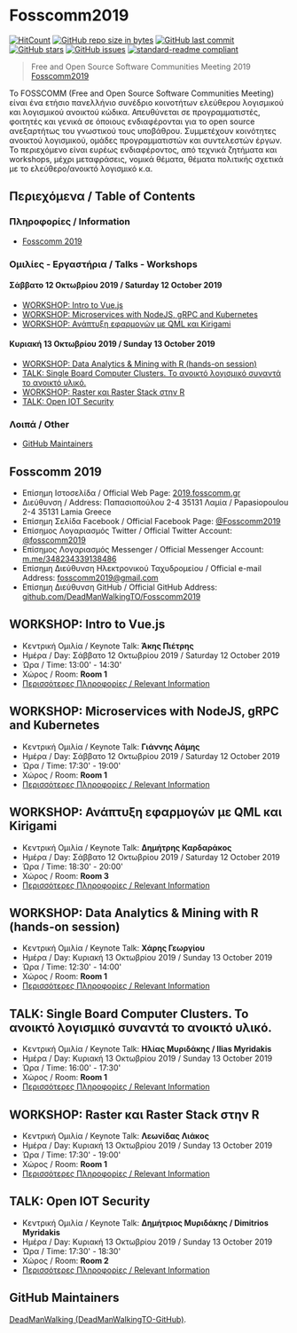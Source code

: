 # Fosscomm2019
[![HitCount](http://hits.dwyl.io/DeadManWalkingTO/Fosscomm2019.svg)](../../)
[![GitHub repo size in bytes](https://img.shields.io/github/repo-size/DeadManWalkingTO/Fosscomm2019.svg)](../../)
[![GitHub last commit](https://img.shields.io/github/last-commit/DeadManWalkingTO/Fosscomm2019.svg)](../../)
[![GitHub stars](https://img.shields.io/github/stars/DeadManWalkingTO/Fosscomm2019.svg)](../../stargazers)
[![GitHub issues](https://img.shields.io/github/issues/DeadManWalkingTO/Fosscomm2019.svg)](../../issues)
[![standard-readme compliant](https://img.shields.io/badge/readme%20style-standard-brightgreen.svg)](./README.md)

>Free and Open Source Software Communities Meeting 2019 [Fosscomm2019](https://2019.fosscomm.gr/)

Το FOSSCOMM (Free and Open Source Software Communities Meeting) είναι ένα ετήσιο πανελλήνιο συνέδριο κοινοτήτων ελεύθερου λογισμικού και λογισμικού ανοικτού κώδικα. Απευθύνεται σε προγραμματιστές, φοιτητές και γενικά σε όποιους ενδιαφέρονται για το open source ανεξαρτήτως του γνωστικού τους υποβάθρου. Συμμετέχουν κοινότητες ανοικτού λογισμικού, ομάδες προγραμματιστών και συντελεστών έργων. Το περιεχόμενο είναι ευρέως ενδιαφέροντος, από τεχνικά ζητήματα και workshops, μέχρι μεταφράσεις, νομικά θέματα, θέματα πολιτικής σχετικά με το ελεύθερο/ανοικτό λογισμικό κ.α.

## Περιεχόμενα / Table of Contents
### Πληροφορίες / Information
- [Fosscomm 2019](#fosscomm-2019)
### Ομιλίες - Εργαστήρια / Talks - Workshops
#### Σάββατο 12 Οκτωβρίου 2019 / Saturday 12 October 2019
- [WORKSHOP: Intro to Vue.js](#workshop-intro-to-vuejs)
- [WORKSHOP: Microservices with NodeJS, gRPC and Kubernetes](#workshop-microservices-with-nodejs-grpc-and-kubernetes)
- [WORKSHOP: Ανάπτυξη εφαρμογών με QML και Kirigami](#workshop-ανάπτυξη-εφαρμογών-με-qml-και-kirigami)
#### Κυριακή 13 Οκτωβρίου 2019 / Sunday 13 October 2019
- [WORKSHOP: Data Analytics & Mining with R (hands-on session)](#workshop-data-analytics--mining-with-r-hands-on-session)
- [TALK: Single Board Computer Clusters. Το ανοικτό λογισμικό συναντά το ανοικτό υλικό.](#talk-single-board-computer-clusters-το-ανοικτό-λογισμικό-συναντά-το-ανοικτό-υλικό)
- [WORKSHOP: Raster και Raster Stack στην R](#workshop-raster-και-raster-stack-στην-r)
- [TALK: Open IOT Security](#talk-open-iot-security)
### Λοιπά / Other
- [GitHub Maintainers](#github-maintainers)

## Fosscomm 2019
- Επίσημη Iστοσελίδα / Official Web Page: [2019.fosscomm.gr](https://2019.fosscomm.gr/)
- Διεύθυνση / Address: Παπασιοπούλου 2-4 35131 Λαμία / Papasiopoulou 2-4 35131 Lamia Greece
- Επίσημη Σελίδα Facebook / Official Facebook Page: [@Fosscomm2019](https://www.facebook.com/Fosscomm-2019-348234339138486/)
- Επίσημος Λογαριασμός Twitter / Official Twitter Account: [@fosscomm2019](https://twitter.com/fosscomm2019)
- Επίσημος Λογαριασμός Messenger / Official Messenger Account: [m.me/348234339138486](https://m.me/348234339138486)
- Επίσημη Διεύθυνση Ηλεκτρονικού Ταχυδρομείου / Official e-mail Address: [fosscomm2019@gmail.com](mailto:fosscomm2019@gmail.com)
- Επίσημη Διεύθυνση GitHub / Official GitHub Address: [github.com/DeadManWalkingTO/Fosscomm2019](https://github.com/DeadManWalkingTO/Fosscomm2019)

## WORKSHOP: Intro to Vue.js
- Κεντρική Ομιλία / Keynote Talk: **Άκης Πιέτρης**
- Ημέρα / Day: Σάββατο 12 Οκτωβρίου 2019 / Saturday 12 October 2019
- Ώρα / Time: 13:00' - 14:30'
- Χώρος / Room:  **Room 1**
- [Περισσότερες Πληροφορίες / Relevant Information](./WORKSHOP%20Intro%20to%20Vue.js)

## WORKSHOP: Microservices with NodeJS, gRPC and Kubernetes
- Κεντρική Ομιλία / Keynote Talk: **Γιάννης Λάμης**
- Ημέρα / Day: Σάββατο 12 Οκτωβρίου 2019 / Saturday 12 October 2019
- Ώρα / Time: 17:30' - 19:00'
- Χώρος / Room:  **Room 1**
- [Περισσότερες Πληροφορίες / Relevant Information](./WORKSHOP%20Microservices%20with%20NodeJS,%20gRPC%20and%20Kubernetes)

## WORKSHOP: Ανάπτυξη εφαρμογών με QML και Kirigami
- Κεντρική Ομιλία / Keynote Talk: **Δημήτρης Καρδαράκος**
- Ημέρα / Day: Σάββατο 12 Οκτωβρίου 2019 / Saturday 12 October 2019
- Ώρα / Time: 18:30' - 20:00'
- Χώρος / Room:  **Room 3**
- [Περισσότερες Πληροφορίες / Relevant Information](./WORKSHOP%20Ανάπτυξη%20εφαρμογών%20με%20QML%20και%20Kirigami)

## WORKSHOP: Data Analytics & Mining with R (hands-on session)
- Κεντρική Ομιλία / Keynote Talk: **Χάρης Γεωργίου**
- Ημέρα / Day: Κυριακή 13 Οκτωβρίου 2019 / Sunday 13 October 2019
- Ώρα / Time: 12:30' - 14:00'
- Χώρος / Room:  **Room 1**
- [Περισσότερες Πληροφορίες / Relevant Information](./WORKSHOP%20Data%20Analytics%20%26%20Mining%20with%20R%20(hands-on%20session))

## TALK: Single Board Computer Clusters. Το ανοικτό λογισμικό συναντά το ανοικτό υλικό.
- Κεντρική Ομιλία / Keynote Talk: **Ηλίας Μυριδάκης / Ilias Myridakis**
- Ημέρα / Day: Κυριακή 13 Οκτωβρίου 2019 / Sunday 13 October 2019
- Ώρα / Time: 16:00' - 17:30'
- Χώρος / Room:  **Room 1**
- [Περισσότερες Πληροφορίες / Relevant Information](./TALK%20Single%20Board%20Computer%20Clusters.%20Το%20ανοικτό%20λογισμικό%20συναντά%20το%20ανοικτό%20υλικό.)

## WORKSHOP: Raster και Raster Stack στην R
- Κεντρική Ομιλία / Keynote Talk: **Λεωνίδας Λιάκος**
- Ημέρα / Day: Κυριακή 13 Οκτωβρίου 2019 / Sunday 13 October 2019
- Ώρα / Time: 17:30' - 19:00'
- Χώρος / Room:  **Room 1**
- [Περισσότερες Πληροφορίες / Relevant Information](https://github.com/kokkytos/rworkshop/tree/1e76b9ebe4424147ab51bb2022829d922f49c6af)

## TALK: Open IOT Security
- Κεντρική Ομιλία / Keynote Talk: **Δημήτριος Μυριδάκης / Dimitrios Myridakis**
- Ημέρα / Day: Κυριακή 13 Οκτωβρίου 2019 / Sunday 13 October 2019
- Ώρα / Time: 17:30' - 18:30'
- Χώρος / Room:  **Room 2**
- [Περισσότερες Πληροφορίες / Relevant Information](./TALK%20Open%20IOT%20Security)

## GitHub Maintainers
[DeadManWalking (DeadManWalkingTO-GitHub)](https://github.com/DeadManWalkingTO).
